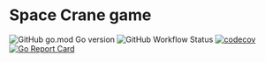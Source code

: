 # Space Crane game

![GitHub go.mod Go version](https://img.shields.io/github/go-mod/go-version/spiritofsim/go-space-crane)
![GitHub Workflow Status](https://img.shields.io/github/workflow/status/spiritofsim/go-space-crane/Go)
[![codecov](https://codecov.io/gh/spiritofsim/go-space-crane/branch/master/graph/badge.svg)](https://codecov.io/gh/spiritofsim/go-space-crane)
[![Go Report Card](https://goreportcard.com/badge/github.com/spiritofsim/fns)](https://goreportcard.com/report/github.com/spiritofsim/go-space-crane)

